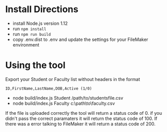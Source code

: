 # Install Directions

* install Node.js version 1.12
* run `npm install`
* run `npm run build`
* copy .env.dist to .env and update the settings for your FileMaker environment

# Using the tool

Export your Student or Faculty list without headers in the format

`ID,FirstName,LastName,DOB,Active (1/0)`

* node build/index.js Student /path/to/studentsfile.csv
* node build/index.js Faculty c:\path\to\faculty.csv

If the file is uploaded correctly the tool will return a status code of 0.  if you didn't pass the correct paramaters it will return the status code of 100.  If there was a error talking to FileMaker it will return a status code of 200.
